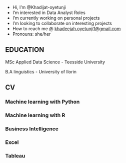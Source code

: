 -  Hi, I’m @Khadijat-oyetunji
-  I’m interested in Data Analyst Roles
-  I’m currently working on personal projects
-  I’m looking to collaborate on interesting projects
-  How to reach me @ khadeejah.oyetunji1@gmail.com
-  Pronouns: she/her
  


## EDUCATION

MSc Applied Data Science -
Teesside University

B.A linguistics -
University of Ilorin

## CV 

### Machine learning with Python
### Machine learning with R
### Business Intelligence 
### Excel
### Tableau

<!---
Khadijat-oyetunji/Khadijat-oyetunji is a ✨ special ✨ repository because its `README.md` (this file) appears on your GitHub profile.
You can click the Preview link to take a look at your changes.
--->
